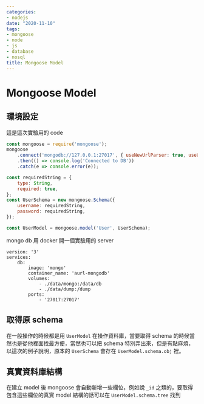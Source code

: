 ```yaml
---
categories:
- nodejs
date: "2020-11-10"
tags:
- mongoose
- node
- js
- database
- nosql
title: Mongoose Model
---
```


# Mongoose Model

## 環境設定

這是這次實驗用的 code

```js
const mongoose = require('mongoose');
mongoose
	.connect('mongodb://127.0.0.1:27017', { useNewUrlParser: true, useUnifiedTopology: true })
	.then(() => console.log('Connected to DB'))
	.catch(e => console.error(e));

const requiredString = {
	type: String,
	required: true,
};
const UserSchema = new mongoose.Schema({
	username: requiredString,
	password: requiredString,
});

const UserModel = mongoose.model('User', UserSchema);
```

mongo db 用 docker 開一個實驗用的 server

```ymal
version: '3'
services:
    db:
        image: 'mongo'
        container_name: 'aurl-mongodb'
        volumes:
            - ./data/mongo:/data/db
            - ./data/dump:/dump
        ports:
            - '27017:27017'
```

## 取得原 schema

在一般操作的時候都是用 `UserModel` 在操作資料庫，當要取得 schema 的時候當然也是從他裡面找最方便，當然也可以把 schema 特別弄出來，但是有點麻煩，以這次的例子說明，原本的 `UserSchema` 會存在 `UserModel.schema.obj` 裡。

## 真實資料庫結構

在建立 model 後 mongoose 會自動新增一些欄位，例如說 `_id` 之類的，要取得包含這些欄位的真實 model 結構的話可以在 `UserModel.schema.tree` 找到
